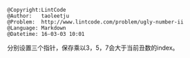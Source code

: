 ```
@Copyright:LintCode
@Author:   taoleetju
@Problem:  http://www.lintcode.com/problem/ugly-number-ii
@Language: Markdown
@Datetime: 16-03-03 10:01
```

分别设置三个指针，保存乘以3，5，7会大于当前丑数的index。